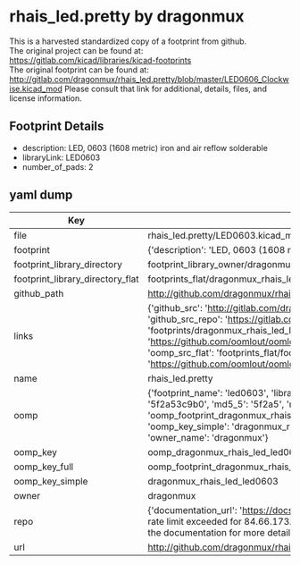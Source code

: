 # rhais_led.pretty by dragonmux  
This is a harvested standardized copy of a footprint from github.  
The original project can be found at:  
https://gitlab.com/kicad/libraries/kicad-footprints  
The original footprint can be found at:
http://gitlab.com/dragonmux/rhais_led.pretty/blob/master/LED0606_Clockwise.kicad_mod
Please consult that link for additional, details, files, and license information.  
## Footprint Details
* description: LED, 0603 (1608 metric) iron and air reflow solderable  
* libraryLink: LED0603  
* number_of_pads: 2  
## yaml dump  
| Key | Value |  
| --- | --- |  
| file | rhais_led.pretty/LED0603.kicad_mod |  
| footprint | {'description': 'LED, 0603 (1608 metric) iron and air reflow solderable', 'libraryLink': 'LED0603', 'number_of_pads': 2} |  
| footprint_library_directory | footprint_library_owner/dragonmux_rhais_led.pretty |  
| footprint_library_directory_flat | footprints_flat/dragonmux_rhais_led_led0603/working |  
| github_path | http://github.com/dragonmux/rhais_led.pretty/blob/master/LED0603.kicad_mod |  
| links | {'github_src': 'http://gitlab.com/dragonmux/rhais_led.pretty/blob/master/LED0606_Clockwise.kicad_mod', 'github_src_repo': 'https://gitlab.com/kicad/libraries/kicad-footprints', 'oomp_bot': 'footprints/dragonmux_rhais_led_led0603/working', 'oomp_bot_github': 'https://github.com/oomlout/oomlout_oomp_footprint_bot/tree/main/footprints/dragonmux_rhais_led_led0603/working', 'oomp_src_flat': 'footprints_flat/footprints_flat/dragonmux_rhais_led_led0603/working', 'oomp_src_flat_github': 'https://github.com/oomlout/oomlout_oomp_footprint_src/tree/main/footprints_flat/dragonmux_rhais_led_led0603/working'} |  
| name | rhais_led.pretty |  
| oomp | {'footprint_name': 'led0603', 'library_name': 'rhais_led', 'md5': '5f2a53c9b070560fb3f2b519d211445f', 'md5_10': '5f2a53c9b0', 'md5_5': '5f2a5', 'md5_6': '5f2a53', 'oomp_key': 'oomp_dragonmux_rhais_led_led0603', 'oomp_key_extra': 'oomp_footprint_dragonmux_rhais_led_led0603', 'oomp_key_full': 'oomp_footprint_dragonmux_rhais_led_led0603_5f2a53', 'oomp_key_simple': 'dragonmux_rhais_led_led0603', 'original_filename': 'rhais_led.pretty/LED0603.kicad_mod', 'owner_name': 'dragonmux'} |  
| oomp_key | oomp_dragonmux_rhais_led_led0603 |  
| oomp_key_full | oomp_footprint_dragonmux_rhais_led_led0603 |  
| oomp_key_simple | dragonmux_rhais_led_led0603 |  
| owner | dragonmux |  
| repo | {'documentation_url': 'https://docs.github.com/rest/overview/resources-in-the-rest-api#rate-limiting', 'message': "API rate limit exceeded for 84.66.173.59. (But here's the good news: Authenticated requests get a higher rate limit. Check out the documentation for more details.)"} |  
| url | http://github.com/dragonmux/rhais_led.pretty |  


